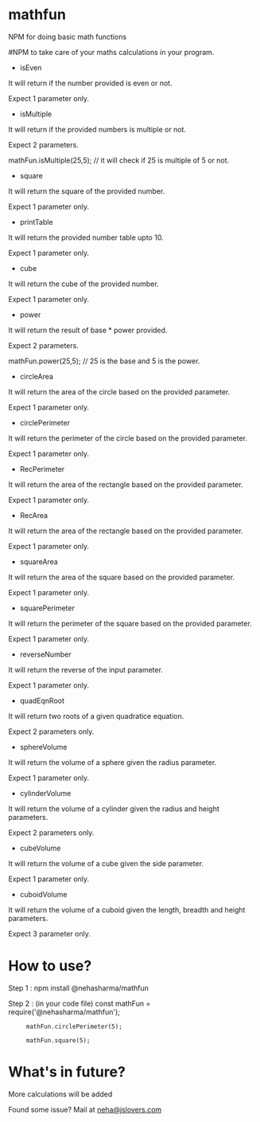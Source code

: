 # mathfun
NPM for doing basic math functions 

#NPM to take care of your maths calculations in your program.
- isEven 

It will return if the number provided is even or not.

Expect 1 parameter only.

- isMultiple 

It will return if the provided numbers is multiple or not.

Expect 2 parameters.

mathFun.isMultiple(25,5); // it will check if 25 is multiple of 5 or not.

- square 

It will return the square of the provided number.

Expect 1 parameter only.

- printTable 

It will return the provided number table upto 10.

Expect 1 parameter only.

- cube 

It will return the cube of the provided number.

Expect 1 parameter only.

- power 

It will return the result of base * power provided.

Expect 2 parameters.

mathFun.power(25,5); // 25 is the base and 5 is the power.

- circleArea 

It will return the area of the circle based on the provided parameter.

Expect 1 parameter only.

- circlePerimeter 

It will return the perimeter of the circle based on the provided parameter.

Expect 1 parameter only.

- RecPerimeter 

It will return the area of the rectangle based on the provided parameter.

Expect 1 parameter only.

- RecArea 

It will return the area of the rectangle based on the provided parameter.

Expect 1 parameter only.

- squareArea 

It will return the area of the square based on the provided parameter.

Expect 1 parameter only.

- squarePerimeter 

It will return the perimeter of the square based on the provided parameter.

Expect 1 parameter only.

- reverseNumber 

It will return the reverse of the input parameter.

Expect 1 parameter only.

- quadEqnRoot

It will return two roots of a given quadratice equation.

Expect 2 parameters only.

- sphereVolume

It will return the volume of a sphere given the radius parameter.

Expect 1 parameter only.

- cylinderVolume

It will return the volume of a cylinder given the radius and height parameters.

Expect 2 parameters only.

- cubeVolume

It will return the volume of a cube given the side parameter.

Expect 1 parameter only.

- cuboidVolume

It will return the volume of a cuboid given the length, breadth and height parameters.

Expect 3 parameter only.


# How to use?
Step 1 : npm install @nehasharma/mathfun

Step 2 : (in your code file)
         const mathFun = require('@nehasharma/mathfun');

         mathFun.circlePerimeter(5);

         mathFun.square(5);

# What's in future?
More calculations will be added

Found some issue? Mail at neha@jslovers.com




